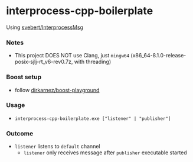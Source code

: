 interprocess-cpp-boilerplate
============================
Using [svebert/InterprocessMsg](https://github.com/svebert/InterprocessMsg)

### Notes
- This project DOES NOT use Clang, just `mingw64` (x86_64-8.1.0-release-posix-sjlj-rt_v6-rev0.7z, with threading)

### Boost setup
- follow [dirkarnez/boost-playground](https://github.com/dirkarnez/boost-playground)

### Usage
- `interprocess-cpp-boilerplate.exe ["listener" | "publisher"]`
### Outcome
- `listener` listens to `default` channel
  - `listener` only receives message after `publisher` executable started
